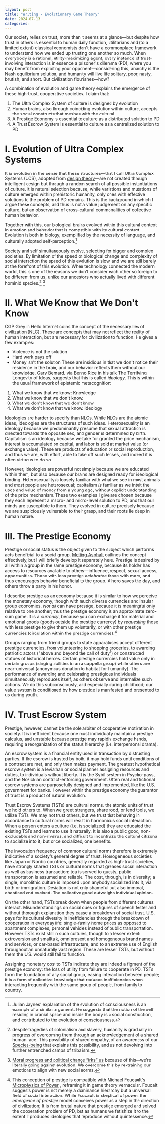 ```yaml
---
layout: post
title: "Writing - Evolutionary Game Theory"
date: 2024-07-13
categories: 
---
```



Our society relies on trust, more than it seems at a glance—but despite how trust in others is essential to human daily function, utilitarians and (to a limited extent) classical economists don't have a commonplace framework to understand how we ended up trusting one another so much. When everybody is a rational, utility-maximizing agent, every instance of trust-involving interaction is in essence a prisoner's dilemma (PD), where you may benefit from exploiting your opponent—considering this, anarchy is the Nash equilibrium solution, and humanity will live life solitary, poor, nasty, brutish, and short. But civilization flourishes—how?

A combination of evolution and game theory explains the emergence of these high-trust, cooperative societies. I claim that:
1. The Ultra Complex System of culture is designed by evolution
2. Human brains, also through coinciding evolution within culture, accepts the social constructs that meshes with the cultural.
3. A Prestige Economy is essential to culture as a distributed solution to PD
4. A Trust Escrow System is essential to culture as a centralized solution to PD

# I. Evolution of Ultra Complex Systems

It is evolution in the sense that these structures—that I call Ultra Complex Systems (UCS), adopted from [design theory](https://pyoky.me/notes/(Article)-Design-Beyond-Human-Abilities)—are not created through intelligent design but through a random search of all possible instantiations of culture. It is natural selection because, while variations and mutations of culture emerged within prehistoric humanity, only ones with effective solutions to the problem of PD remains. This is the background in which I argue these concepts, and thus is not a value judgement on any specific culture, but an observation of cross-cultural commonalities of collective human behavior. 

Together with this, our biological brains evolved within this cultural context in emotion and behavior that is compatible with its cultural context. Evolution is both in biology, exemplified by the necessity of language, and culturally adopted self-perception.[^footnote]

Society and self simultaneously evolve, selecting for bigger and complex societies. By limitation of the speed of biological change and complexity of social interaction the speed of this evolution is slow, and we are still barely at the forefront of this evolution. When technology connected the modern world, this is one of the reasons we don’t consider each other so foreign to be different from us, unlike our ancestors who actually lived with different hominid species.[^human-tragedy]
[^moral-progress]


# II. What We Know that We Don't Know

CGP Grey in Hello Internet coins the concept of the necessary lies of civilization (NLC). These are concepts that may not reflect the reality of human interaction, but are necessary for civilization to function. He gives a few examples: 
 - Violence is not the solution
 - Hard work pays off
 - Money isn’t the solution
These are insidious in that we don't notice their residence in the brain, and our behavior reflects them without our knowledge. Gary Bernard, via Benno Rice in his talk The Terrifying Longevity of Ideas, suggests that this is called *ideology*. This is within the usual framework of epistemic metacognition:
1. What we know that we know: Knowledge
2. What we know that we don't know:
3. What we don't know that we don't know
4. What we don't know that we know: Ideology

Ideologies are harder to specify than NLCs. While NLCs are the atomic ideas, ideologies are the structures of such ideas. Heterosexuality is an ideology because we predominantly presume that sexual attraction is directed towards the opposite sex, and gender is determined by birth. Capitalism is an ideology because we take for granted the price mechanism, interest is accumulated on capital, and labor is sold at market value (or exchange value). These are products of education or social reproduction, and thus we are, with effort, able to take off such lenses, and indeed it is often virtuous to do so.

However, ideologies are powerful not simply because we are educated within them, but also because our brains are designed ready for ideological binding. Heterosexuality _is_ loosely familiar with what we see in most animals and _most_ people are heterosexual; capitalism _is_ familiar as we intuit the uses and value of money from a young age, without explicit understanding of the price mechanism. These two examples I give are chosen because they each represent a macro- and micro-level solution to PD, and that our minds are susceptible to them. They evolved in culture precisely because we are suspiciously vulnerable to their grasp, and their roots lie deep in human nature.

# III. The Prestige Economy

Prestige or social status is the object given to the subject which performs acts beneficial to a social group. [Melting Asphalt](https://meltingasphalt.com/social-status-down-the-rabbit-hole/) outlines the concept effectively, but I will briefly develop it separately here. Prestige is desired by all within a group in the same prestige economy, because its holder has access to resources available to others—influence, respect, sexual access, opportunities. Those with less prestige _celebrates_ those with more, and thus encourages behavior beneficial to the group. A hero saves the day, and others throw a party in his honor.

I describe prestige as an economy because it is similar to how we perceive the monetary economy, though with much diverse currencies and insular group economies. *Not all* can have prestige, because it is meaningful only relative to one another; thus the prestige economy is an approximate zero-sum game. It is a *currency*, because you can exchange it for material and emotional goods (goods outside the prestige currency) by *requesting* those with less prestige to give them up voluntarily, or with other prestige currencies (circulation within the prestige currencies).[^foucault]

Groups ranging from friend groups to state apparatuses accept different prestige currencies, from volunteering to shopping groceries, to awarding patriotic actors ("above and beyond the call of duty") or constructed statues of historical heroes. Certain prestige currencies hold value only in certain groups (singing abilities in an a cappella group) while others are near-universal (anonymous donation to habitat for humanity). The performance of awarding and celebrating prestigious individuals simultaneously reproduces itself, as others observe and internalize such actions. We do this subconsciously, and especially during childhood; our value system is conditioned by how prestige is manifested and presented to us during youth.

# IV. Trust Escrow System

Prestige, however, cannot be the sole arbiter of cooperative motivation in society. It is inefficient because one must individually maintain a prestige calculus, and unstable because prestige may rapidly exchange hands, requiring a reorganization of the status hierarchy (i.e. interpersonal drama).

An escrow system is a financial entity used in transaction by distrusting parties. If the escrow is trusted by both, it may hold funds until conditions of a contract are met, and only then makes payment. The greatest hypothetical escrow system is a leviathan or social planner assigning resources and duties, to individuals without liberty. It is the Sybil system in Psycho-pass, and the Nozickian contract-enforcing government. Often real and fictional escrow systems are purposefully designed and implemented, like the U.S. government for banks. However within the prestige economy the guarantor of trust is a product of natural evolution.

Trust Escrow Systems (TSTs) are cultural norms, the atomic units of trust we hold others to. When we greet strangers, share food, or lend tools, we utilize TSTs. We may not trust others, but we trust that behaving in accordance to cultural norms will result in harmonious social interaction. When a person enters a culture (i.e. is socialized) they are educated the existing TSTs and learns to use it naturally. It is also a public good, non-excludable and non-rivalrus, and difficult to incentivize the cultural citizens to socialize into it; but once socialized, one benefits.

The invocation frequency of common cultural norms therefore is extremely indicative of a society’s general degree of trust. Homogeneous societies like Japan or Nordic countries, generally regarded as high-trust societies, have strongly shared TSTs or cultural norms that greases social interaction as well as business transaction: tea is served to guests, public transportation is assumed and reliable. The cost, through, is in diversity; a single, monolithic culture is imposed upon anybody socialized into it, via birth or immigration. Deviation is not only shameful but also immoral, chastised and excised. The collective good outweighs individual opinion.

On the other hand, TSTs break down when people from different cultures interact. Misunderstandings on social cues or figures of speech fester and without thorough explanation they cause a breakdown of social trust. U.S. pays for its cultural diversity in inefficiencies through the breakdown of cooperation in everyday life: single-family home prices as opposed to apartment complexes, personal vehicles instead of public transportation. However TSTs exist still in such cultures, though to a lesser extent: extroversion and smalltalk, omnipresent and homogeneous brand names and services, or car-based infrastructure, and to an extreme use of English throughout an unnaturally vast region. These are lesser TSTs, but without them the U.S. would still fail to function.

Assigning monetary cost to TSTs indicate they are indeed a figment of the prestige economy: the loss of utility from failure to cooperate in PD. TSTs form the foundation of any social group, easing interaction between people; it is a form of collective knowledge that reduces inefficiencies when interacting frequently with the same group of people, from family to country.

[^footnote]: Julian Jaynes’ explanation of the evolution of consciousness is an example of a similar argument. He suggests that the notion of the self residing in cranial space and inside the body is a social construction, and contributed to the evolution of consciousness.

[^moral-progress]: [Moral progress and political change “irks” us](https://aeon.co/essays/why-does-moral-progress-feel-preachy-and-annoying) because of this—we’re literally going against evolution. We overcome this by re-training our emotions to align with new social norms.

[^human-tragedy]: despite tragedies of colonialism and slavery, humanity is gradually in progress of overcoming them through an acknowledgement of a shared human race. This possibility of shared empathy, of an awareness of our [Species-being](https://pyoky.me/notes/Species-being) that explains this possibility, and us not devolving into further entrenched camps of tribalism.

[^foucault]: This conception of prestige is compatible with Michael Foucault's [Microphysics of Power](https://pyoky.me/notes/Microphysics-of-Power) , reframing it in game theory vernacular. Foucalt suggests power is not merely a dominance hierarchy but a universal field of social interaction. While Foucault is skeptical of power, the *emergence of prestige* model conceives power as a step in the direction of civilization; It is from brutal nature that prestige emerged and solved the cooperation problem of PD, but as humans we fetishize it to the extent it produces ideologies that reproduce without quintessence.
